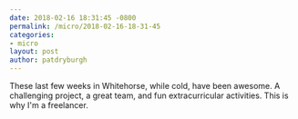 ```yaml
---
date: 2018-02-16 18:31:45 -0800
permalink: /micro/2018-02-16-18-31-45
categories:
- micro
layout: post
author: patdryburgh
---
```


These last few weeks in Whitehorse, while cold, have been awesome. A challenging project, a great team, and fun extracurricular activities. This is why I'm a freelancer.